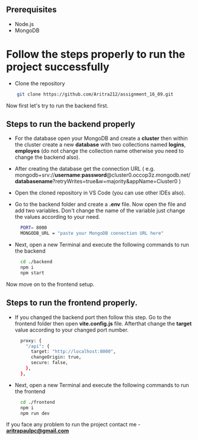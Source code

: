 ## Prerequisites
- Node.js
- MongoDB

# Follow the steps properly to run the project successfully

- Clone the repository
  
```bash
    git clone https://github.com/Aritra212/assignment_16_09.git
```
Now first let's try to run the backend first.

## Steps to run the backend properly

- For the database open your MongoDB and create a **cluster** then within the cluster create a new **database** with two collections named **logins**, **employes** (do not change the collection name otherwise you need to change the backend also).
- After creating the database get the connection URL ( e.g. mongodb+srv://**username**:**password**@cluster0.occop3z.mongodb.net/**databasename**?retryWrites=true&w=majority&appName=Cluster0 )
- Open the cloned repository in VS Code (you can use other IDEs also).
- Go to the backend folder and create a **.env** file. Now open the file and add two variables. Don't change the name of the variable just change the values according to your need.
  
  ```bash
    PORT= 8000 
    MONGODB_URL = "paste your MongoDB connection URL here"
  ```
- Next, open a new Terminal and execute the following commands to run the backend
  
  ```bash
    cd ./backend
    npm i
    npm start
  ```

Now move on to the frontend setup.

## Steps to run the frontend properly.

- If you changed the backend port then follow this step. Go to the frontend folder then open **vite.config.js** file. Afterthat change the **target** value according to your changed port number.
  ```bash
    proxy: {
      "/api": {
        target: "http://localhost:8000",
        changeOrigin: true,
        secure: false,
      },
    },
  ```
- Next, open a new Terminal and execute the following commands to run the frontend
  
  ```bash
    cd ./frontend
    npm i
    npm run dev
  ```

If you face any problem to run the project contact me - **aritrapaulpc@gmail.com**
